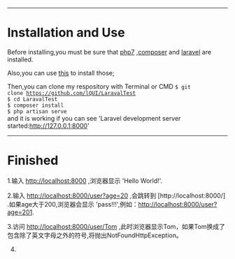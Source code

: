 ***

Installation and Use
==
Before installing,you must be sure that  [php7](http://php.net/downloads.php) ,[composer](https://getcomposer.org/download/) and [laravel](https://laravel.com/docs/5.4#installation) are installed.

Also,you can use [this](https://github.com/genxium/Ubuntu14InitScripts/tree/master/backend/php7) to install those;

Then,you can clone my respository with Terminal or CMD
<code>$ git clone https://github.com/lQUI/LaravalTest</code><br/>
<code>$ cd LaravalTest </code><br/>
<code>$ composer install</code><br/>
<code>$ php artisan serve</code><br/>
and it is working if you can see 'Laravel development server started:<http://127.0.0.1:8000>'
***

Finished
==

1.输入 [http://localhost:8000](http://localhost:8000) ,浏览器显示 'Hello World!'.

2.输入 [http://localhost:8000/user?age=20](http://localhost:8000/user?age=20) ,会跳转到  [http://localhost:8000/] .如果age大于200,浏览器会显示 'pass!!!',例如：[http://localhost:8000/user?age=201](http://localhost:8000/user?age=201).

3.访问 [http://localhost:8000/user/Tom](http://localhost:8000/user/Tom)  ,此时浏览器显示Tom，如果Tom换成了包含除了英文字母之外的符号,将抛出NotFoundHttpException。

4.

